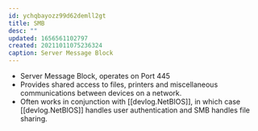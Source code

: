 ```yaml
---
id: ychqbayozz99d62demll2gt
title: SMB
desc: ""
updated: 1656561102797
created: 20211011075236324
caption: Server Message Block
---
```


- Server Message Block, operates on Port 445
- Provides shared access to files, printers and miscellaneous communications between devices on a network.
- Often works in conjunction with [[devlog.NetBIOS]], in which case [[devlog.NetBIOS]] handles user authentication and SMB handles file sharing.
